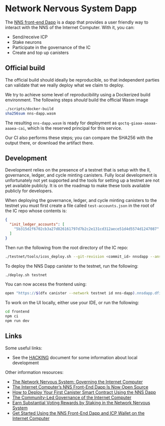 # Network Nervous System Dapp

The [NNS front-end Dapp](https://nns.ic0.app/) is a dapp that provides a user friendly way to interact with the NNS of the Internet Computer. With it, you can:

- Send/receive ICP
- Stake neurons
- Participate in the governance of the IC
- Create and top up canisters

## Official build

The official build should ideally be reproducible, so that independent parties
can validate that we really deploy what we claim to deploy.

We try to achieve some level of reproducibility using a Dockerized build
environment. The following steps _should_ build the official Wasm image

```sh
./scripts/docker-build
sha256sum nns-dapp.wasm
```

The resulting `nns-dapp.wasm` is ready for deployment as
`qoctq-giaaa-aaaaa-aaaea-cai`, which is the reserved principal for this service.

Our CI also performs these steps; you can compare the SHA256 with the output there, or download the artifact there.

## Development

Development relies on the presence of a testnet that is setup with the II, governance, ledger, and cycle minting canisters. Fully local development is unfortunately not yet supported and the tools for setting up a testnet are not yet available publicly. It is on the roadmap to make these tools available publicly for developers.

When deploying the governance, ledger, and cycle minting canisters to the testnet you must first create a file called `test-accounts.json` in the root of the IC repo whose contents is:

```json
{
  "init_ledger_accounts": [
    "5b315d2f6702cb3a27d826161797d7b2c2e131cd312aece51d4d5574d1247087"
  ]
}
```

Then run the following from the root directory of the IC repo:

```sh
./testnet/tools/icos_deploy.sh --git-revision <commit_id> nnsdapp --ansible-args "-e @$PWD/test-accounts.json"
```

To deploy the NNS Dapp canister to the testnet, run the following:

```sh
./deploy.sh testnet
```

You can now access the frontend using:

```sh
open "https://$(dfx canister --network testnet id nns-dapp).nnsdapp.dfinity.network"
```

To work on the UI locally, either use your IDE, or run the following:

```sh
cd frontend
npm ci
npm run dev
```

## Links

Some useful links:

- See the [HACKING](/HACKING.md) document for some information about local development

Other information resources:

- [The Network Nervous System: Governing the Internet Computer](https://medium.com/dfinity/the-network-nervous-system-governing-the-internet-computer-1d176605d66a)
- [The Internet Computer’s NNS Front-End Dapp Is Now Open Source](https://medium.com/dfinity/the-internet-computers-nns-front-end-dapp-is-now-open-source-3925edc21c49)
- [How to Deploy Your First Canister Smart Contract Using the NNS Dapp](https://medium.com/dfinity/how-to-deploy-your-first-canister-using-the-nns-dapp-c8b75e01a05b)
- [The Community-Led Governance of the Internet Computer](https://medium.com/dfinity/the-community-led-governance-of-the-internet-computer-b863cd2975ba)
- [Earn Substantial Voting Rewards by Staking in the Network Nervous System](https://medium.com/dfinity/earn-substantial-voting-rewards-by-staking-in-the-network-nervous-system-7eb5cf988182)
- [Get Started Using the NNS Front-End Dapp and ICP Wallet on the Internet Computer](https://medium.com/dfinity/getting-started-on-the-internet-computers-network-nervous-system-app-wallet-61ecf111ea11)
